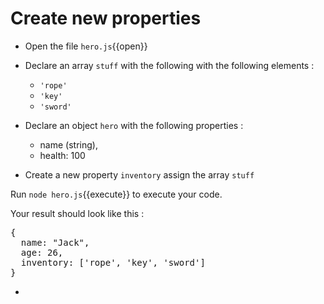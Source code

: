 # Create new properties

- Open the file `hero.js`{{open}}
- Declare an array `stuff` with the following with the following elements : 
  - `'rope'`
  - `'key'`
  - `'sword'`

- Declare an object `hero` with the following properties :
  - name (string),
  - health: 100

- Create a new property `inventory` assign the array `stuff`

Run `node hero.js`{{execute}} to execute your code.

Your result should look like this :

<pre class="file">
{
  name: "Jack",
  age: 26,
  inventory: ['rope', 'key', 'sword']   
}
</pre>


-